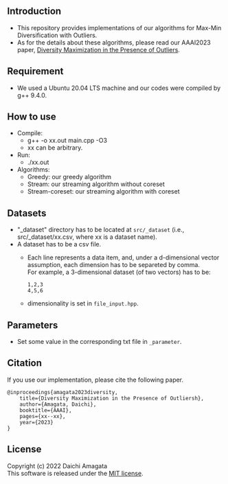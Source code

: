 ## Introduction
* This repository provides implementations of our algorithms for Max-Min Diversification with Outliers.
* As for the details about these algorithms, please read our AAAI2023 paper, [Diversity Maximization in the Presence of Outliers](https://).

## Requirement
* We used a Ubuntu 20.04 LTS machine and our codes were compiled by g++ 9.4.0.

## How to use
* Compile:
    * g++ -o xx.out main.cpp -O3
    * xx can be arbitrary.
* Run:
    * ./xx.out
* Algorithms:
   * Greedy: our greedy algorithm
   * Stream: our streaming algorithm without coreset
   * Stream-coreset: our streaming algorithm with coreset

## Datasets
* "_dataset" directory has to be located at `src/_dataset` (i.e., src/_dataset/xx.csv, where xx is a dataset name). 
* A dataset has to be a csv file.
   * Each line represents a data item, and, under a d-dimensional vector assumption, each dimension has to be separeted by comma.<br>
     For example, a 3-dimensional dataset (of two vectors) has to be:<br>
     ``` 
     1,2,3
     4,5,6
     ``` 
      
   * dimensionality is set in `file_input.hpp`.

## Parameters
* Set some value in the corresponding txt file in `_parameter`.

## Citation
If you use our implementation, please cite the following paper.
``` 
@inproceedings{amagata2023diversity,  
    title={Diversity Maximization in the Presence of Outliersh},  
    author={Amagata, Daichi},  
    booktitle={AAAI},  
    pages={xx--xx},  
    year={2023}  
}
```

## License
Copyright (c) 2022 Daichi Amagata  
This software is released under the [MIT license](https://github.com/amgt-d1/Max-Min-w-Outliers/blob/main/license.txt).
